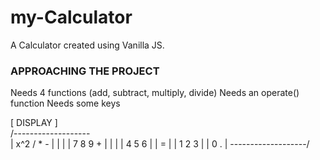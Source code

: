 # my-Calculator
A Calculator created using Vanilla JS.

### APPROACHING THE PROJECT ###
Needs 4 functions (add, subtract, multiply, divide)
Needs an operate() function
Needs some keys


[  DISPLAY          ]    
/-------------------\
| x^2   /   *    -  |
|                   |
|  7    8     9  +  |
|                   |
|  4    5     6     |
|                =  |
|  1    2     3     | 
|     0       .     |
\-------------------/